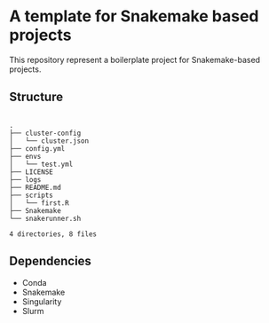 # A template for Snakemake based projects

This repository represent a boilerplate project for Snakemake-based projects.

## Structure

```

.
├── cluster-config
│   └── cluster.json
├── config.yml
├── envs
│   └── test.yml
├── LICENSE
├── logs
├── README.md
├── scripts
│   └── first.R
├── Snakemake
└── snakerunner.sh

4 directories, 8 files
```

## Dependencies

* Conda
* Snakemake
* Singularity
* Slurm


